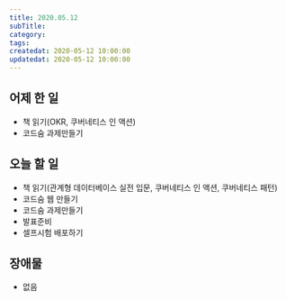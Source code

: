 ```yaml
---
title: 2020.05.12
subTitle:
category:
tags:
createdat: 2020-05-12 10:00:00
updatedat: 2020-05-12 10:00:00
---
```


## 어제 한 일

* 책 읽기(OKR, 쿠버네티스 인 액션)
* 코드숨 과제만들기

## 오늘 할 일

* 책 읽기(관계형 데이터베이스 실전 입문, 쿠버네티스 인 액션, 쿠버네티스 패턴)
* 코드숨 웹 만들기
* 코드숨 과제만들기
* 발표준비
* 셀프시험 배포하기

## 장애물

* 없음
